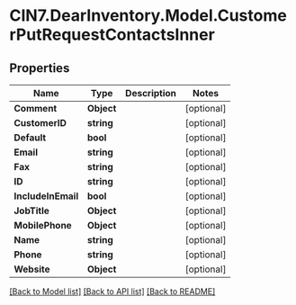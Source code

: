 # CIN7.DearInventory.Model.CustomerPutRequestContactsInner

## Properties

| Name               | Type       | Description | Notes      |
| ------------------ | ---------- | ----------- | ---------- |
| **Comment**        | **Object** |             | [optional] |
| **CustomerID**     | **string** |             | [optional] |
| **Default**        | **bool**   |             | [optional] |
| **Email**          | **string** |             | [optional] |
| **Fax**            | **string** |             | [optional] |
| **ID**             | **string** |             | [optional] |
| **IncludeInEmail** | **bool**   |             | [optional] |
| **JobTitle**       | **Object** |             | [optional] |
| **MobilePhone**    | **Object** |             | [optional] |
| **Name**           | **string** |             | [optional] |
| **Phone**          | **string** |             | [optional] |
| **Website**        | **Object** |             | [optional] |

[[Back to Model list]](../README.md#documentation-for-models) [[Back to API list]](../README.md#documentation-for-api-endpoints) [[Back to README]](../README.md)

